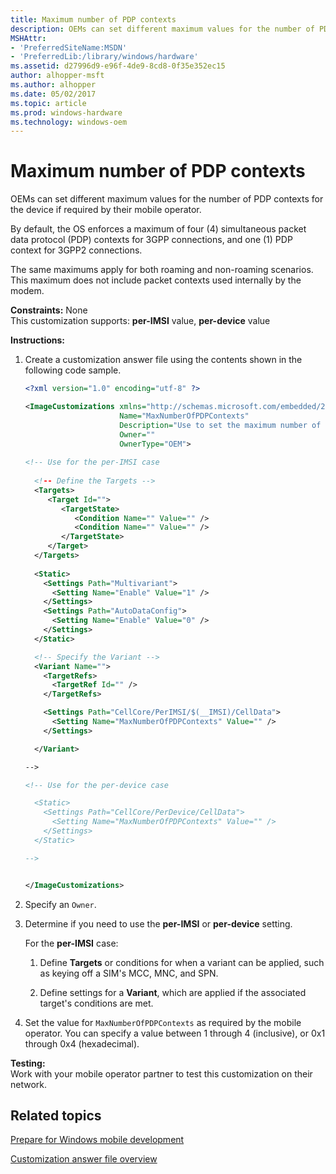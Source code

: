 ```yaml
---
title: Maximum number of PDP contexts
description: OEMs can set different maximum values for the number of PDP contexts for the device if required by their mobile operator.
MSHAttr:
- 'PreferredSiteName:MSDN'
- 'PreferredLib:/library/windows/hardware'
ms.assetid: d27996d9-e96f-4de9-8cd8-0f35e352ec15
author: alhopper-msft
ms.author: alhopper
ms.date: 05/02/2017
ms.topic: article
ms.prod: windows-hardware
ms.technology: windows-oem
---
```


# Maximum number of PDP contexts


OEMs can set different maximum values for the number of PDP contexts for the device if required by their mobile operator.

By default, the OS enforces a maximum of four (4) simultaneous packet data protocol (PDP) contexts for 3GPP connections, and one (1) PDP context for 3GPP2 connections.

The same maximums apply for both roaming and non-roaming scenarios. This maximum does not include packet contexts used internally by the modem.

<a href="" id="constraints---none"></a>**Constraints:** None  
This customization supports: **per-IMSI** value, **per-device** value

<a href="" id="instructions-"></a>**Instructions:**  
1.  Create a customization answer file using the contents shown in the following code sample.

    ```XML
    <?xml version="1.0" encoding="utf-8" ?> 

    <ImageCustomizations xmlns="http://schemas.microsoft.com/embedded/2004/10/ImageUpdate"  
                         Name="MaxNumberOfPDPContexts"  
                         Description="Use to set the maximum number of concurrent packet contexts for the home carrier's 3GPP network"  
                         Owner=""  
                         OwnerType="OEM"> 
      
    <!-- Use for the per-IMSI case 
      
      <!-- Define the Targets --> 
      <Targets>
         <Target Id="">
            <TargetState>
               <Condition Name="" Value="" />
               <Condition Name="" Value="" />
            </TargetState>
         </Target>
      </Targets>
      
      <Static>
        <Settings Path="Multivariant">
          <Setting Name="Enable" Value="1" />
        </Settings>
        <Settings Path="AutoDataConfig">
          <Setting Name="Enable" Value="0" />
        </Settings>
      </Static>

      <!-- Specify the Variant -->
      <Variant Name=""> 
        <TargetRefs>
          <TargetRef Id="" /> 
        </TargetRefs>

        <Settings Path="CellCore/PerIMSI/$(__IMSI)/CellData">  
          <Setting Name="MaxNumberOfPDPContexts" Value="" />      
        </Settings>  

      </Variant>

    -->

    <!-- Use for the per-device case

      <Static>  
        <Settings Path="CellCore/PerDevice/CellData">  
          <Setting Name="MaxNumberOfPDPContexts" Value="" />   
        </Settings>  
      </Static>

    -->


    </ImageCustomizations>
    ```

2.  Specify an `Owner`.

3.  Determine if you need to use the **per-IMSI** or **per-device** setting.

    For the **per-IMSI** case:

    1.  Define **Targets** or conditions for when a variant can be applied, such as keying off a SIM's MCC, MNC, and SPN.

    2.  Define settings for a **Variant**, which are applied if the associated target's conditions are met.

4.  Set the value for `MaxNumberOfPDPContexts` as required by the mobile operator. You can specify a value between 1 through 4 (inclusive), or 0x1 through 0x4 (hexadecimal).

<a href="" id="testing-"></a>**Testing:**  
Work with your mobile operator partner to test this customization on their network.

## Related topics

[Prepare for Windows mobile development](https://docs.microsoft.com/en-us/windows-hardware/manufacture/mobile/preparing-for-windows-mobile-development)

[Customization answer file overview](https://docs.microsoft.com/en-us/windows-hardware/customize/mobile/mcsf/customization-answer-file)
